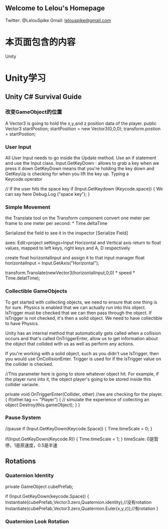 ## Welcome to Lelou's Homepage
Twitter: @LelouSpike
Gmail: lelouspike@gmail.com

# 本页面包含的内容
Unity

# Unity学习

## Unity C# Survival Guide

### 改变GameObject的位置
A Vector3 is going to hold the x,y,and z position data of the player.
public Vector3 startPostion;
startPosition = new Vector3(0,0,0);
transform.postion = startPostion;

### User Input
All User Input needs to go inside the Update method.
Use an if statement and use the Input class. 
Input.GetKeyDown : allows to grab a key when we press it down
GetKeyDown means that you're holding the key down and GetKeyUp is checking for when you lift the key up.
Typing a Keycode.operator

// If the user hits the space key
if (Input.GetKeydown (Keycode.space))
{
We can say here Debug.Log ("space key");
}

### Simple Movement
the Translate tool on the Transform component
convert one meter per frame to one meter per second: * Time.deltaTime

Serialized the field to see it in the inspector
[Serialize Field]

axes: Edit>project settings>Input 
Horizontal and Vertical axis return to float values, mapped to left keys, right keys and A, D respectively

create float horizontalInput and assign it to that input manager
float horizontalInput = Input.GetAxis("Horizontal");

transform.Translate(newVector3(horizontalInput,0,0) * speed * Time.delatTime);

### Collectible GameObjects
To get started with collecting objects, we need to ensure that one thing is for sure.
Physics is enabled that we can actually run into this object.
IsTrigger must be checked that we can then pass through the object.
If IsTrigger is not checked, it's then a solid object.
We need to have collectible to have Physics. 

Unity has an internal method that automatically gets called when a collision occurs and that's called OnTriggerEnter, allow us to get information about the object that collided with us as well as perform any actions.

If you're working with a solid object, such as you didn't use IsTrigger, then you would use OnCollisionEnter.
Trigger is used for if the IsTrigger value on the collider is checked.

//This parameter here is going to store whatever object hit.
For example, if the player runs into it, the object player's going to be stored inside this collider variavle.

private void OnTriggerEnter(Collider, other)
//we are checking for the player.
{
 if(other.tag == "Player")
 {
 // simulate the experience of collecting an object
 Destroy(this.gameObject);
 }
}


### Pause System
//pause
if (Input.GetKeyDown(Keycode.Space))
{
 Time.timeScale = 0;
}

if(Input.GetKeyDown(Keycode.R))
{
 Time.timeScale = 1;
}
timeScale: 0是暂停，1是原速度，0.5是半速


## Rotations

### Quaternion Identity

private GameObject cubePrefab;

if (Input.GetKeyDown(keycode.Space))
{
 Instantiate(cubePrefab,Vector3.zero,Quaternion.identity);//没有rotation
 Instantiate(cubePrefab,Vector3.zero,Quaternion.Euler(x,y,z));//有rotation
}

### Quaternion Look Rotation
